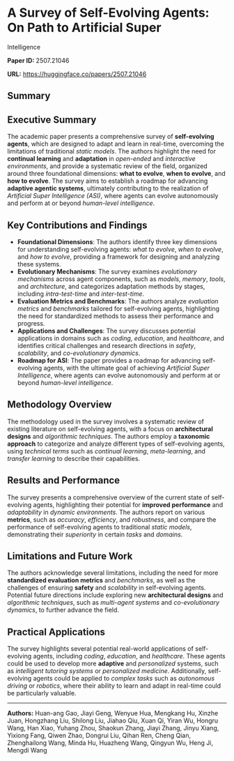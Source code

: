 # A Survey of Self-Evolving Agents: On Path to Artificial Super
  Intelligence

**Paper ID:** 2507.21046

**URL:** https://huggingface.co/papers/2507.21046

## Summary

## Executive Summary
The academic paper presents a comprehensive survey of **self-evolving agents**, which are designed to adapt and learn in real-time, overcoming the limitations of traditional *static models*. The authors highlight the need for **continual learning** and **adaptation** in *open-ended* and *interactive environments*, and provide a systematic review of the field, organized around three foundational dimensions: **what to evolve**, **when to evolve**, and **how to evolve**. The survey aims to establish a roadmap for advancing **adaptive agentic systems**, ultimately contributing to the realization of *Artificial Super Intelligence (ASI)*, where agents can evolve autonomously and perform at or beyond *human-level intelligence*.

## Key Contributions and Findings
* **Foundational Dimensions**: The authors identify three key dimensions for understanding self-evolving agents: *what to evolve*, *when to evolve*, and *how to evolve*, providing a framework for designing and analyzing these systems.
* **Evolutionary Mechanisms**: The survey examines *evolutionary mechanisms* across agent components, such as *models*, *memory*, *tools*, and *architecture*, and categorizes adaptation methods by stages, including *intra-test-time* and *inter-test-time*.
* **Evaluation Metrics and Benchmarks**: The authors analyze *evaluation metrics* and *benchmarks* tailored for self-evolving agents, highlighting the need for standardized methods to assess their performance and progress.
* **Applications and Challenges**: The survey discusses potential applications in domains such as *coding*, *education*, and *healthcare*, and identifies critical challenges and research directions in *safety*, *scalability*, and *co-evolutionary dynamics*.
* **Roadmap for ASI**: The paper provides a roadmap for advancing self-evolving agents, with the ultimate goal of achieving *Artificial Super Intelligence*, where agents can evolve autonomously and perform at or beyond *human-level intelligence*.

## Methodology Overview
The methodology used in the survey involves a systematic review of existing literature on self-evolving agents, with a focus on **architectural designs** and *algorithmic techniques*. The authors employ a **taxonomic approach** to categorize and analyze different types of self-evolving agents, using *technical terms* such as *continual learning*, *meta-learning*, and *transfer learning* to describe their capabilities.

## Results and Performance
The survey presents a comprehensive overview of the current state of self-evolving agents, highlighting their potential for **improved performance** and *adaptability* in *dynamic environments*. The authors report on various **metrics**, such as *accuracy*, *efficiency*, and *robustness*, and compare the performance of self-evolving agents to traditional *static models*, demonstrating their *superiority* in certain *tasks* and *domains*.

## Limitations and Future Work
The authors acknowledge several limitations, including the need for more **standardized evaluation metrics** and *benchmarks*, as well as the challenges of ensuring **safety** and *scalability* in self-evolving agents. Potential future directions include exploring new **architectural designs** and *algorithmic techniques*, such as *multi-agent systems* and *co-evolutionary dynamics*, to further advance the field.

## Practical Applications
The survey highlights several potential real-world applications of self-evolving agents, including *coding*, *education*, and *healthcare*. These agents could be used to develop more **adaptive** and *personalized* systems, such as *intelligent tutoring systems* or *personalized medicine*. Additionally, self-evolving agents could be applied to *complex tasks* such as *autonomous driving* or *robotics*, where their ability to learn and adapt in real-time could be particularly valuable.

---

**Authors:** Huan-ang Gao, Jiayi Geng, Wenyue Hua, Mengkang Hu, Xinzhe Juan, Hongzhang Liu, Shilong Liu, Jiahao Qiu, Xuan Qi, Yiran Wu, Hongru Wang, Han Xiao, Yuhang Zhou, Shaokun Zhang, Jiayi Zhang, Jinyu Xiang, Yixiong Fang, Qiwen Zhao, Dongrui Liu, Qihan Ren, Cheng Qian, Zhenghailong Wang, Minda Hu, Huazheng Wang, Qingyun Wu, Heng Ji, Mengdi Wang
